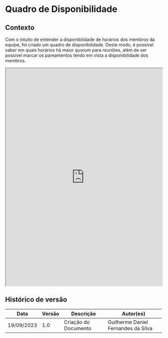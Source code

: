 # Quadro de Disponibilidade

## Contexto 

Com o intuito de entender a disponibilidade de horários dos membros da equipe, foi criado um quadro de disponibilidade. Deste modo, é possível saber em quais horários há maior _quorum_ para reuniões, além de ser possível marcar os pareamentos tendo em vista a disponibilidade dos membros.

<iframe src="https://docs.google.com/spreadsheets/d/e/2PACX-1vTAhuyi_G-_linRdCduzwT951ILLgXVdca3VYq71LdMww6EtB324OzsvCMvshLWvg/pubhtml?widget=true&amp;headers=false" style="width:100%" height="700"></iframe>

## Histórico de versão
| Data | Versão | Descrição | Autor(es) |
| ---- | ---- | ---- | ---- |
| 19/09/2023 | 1.0 | Criação do Documento | Guilherme Daniel Fernandes da Silva |

